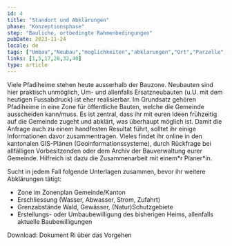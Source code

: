 ```yaml
---
id: 4
title: "Standort und Abklärungen"
phase: "Konzeptionsphase"
step: "Bauliche, ortbedingte Rahmenbedingungen"
pubDate: 2023-11-24
locale: de
tags: ["Umbau","Neubau","moglichkeiten","abklarungen","Ort","Parzelle","Bestand","Zonenreglement","Ausserhalb der Bauzone"]
links: [1,5,17,28,32,40]
type: article
---
```


Viele Pfadiheime stehen heute ausserhalb der Bauzone. Neubauten sind hier praktisch unmöglich, Um- und allenfalls Ersatzneubauten (u.U. mit dem heutigen Fussabdruck) ist eher realisierbar. Im Grundsatz gehören Pfadiheime in eine Zone für öffentliche Bauten, welche die Gemeinde ausscheiden kann/muss. Es ist zentral, dass ihr mit euren Ideen frühzeitig auf die Gemeinde zugeht und abklärt, was überhaupt möglich ist. Damit die Anfrage auch zu einem handfesten Resultat führt, solltet ihr einige Informationen davor zusammentragen. Vieles findet ihr online in den kantonalen GIS-Plänen (Geoinformationssysteme), durch Rückfrage bei allfälligen Vorbesitzenden oder dem Archiv der Bauverwaltung eurer Gemeinde. Hilfreich ist dazu die Zusammenarbeit mit einem\*r Planer\*in. 

Sucht in jedem Fall folgende Unterlagen zusammen, bevor ihr weitere Abklärungen tätigt:
- Zone im Zonenplan Gemeinde/Kanton
- Erschliessung (Wasser, Abwasser, Strom, Zufahrt)
- Grenzabstände Wald, Gewässer, (Natur)Schutzgebiete
- Erstellungs- oder Umbaubewilligung des bisherigen Heims, allenfalls aktuelle Baubewilligungen 

Download: Dokument Ri über das Vorgehen
